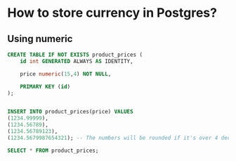 # How to store currency in Postgres?


## Using numeric

```sql
CREATE TABLE IF NOT EXISTS product_prices (
	id int GENERATED ALWAYS AS IDENTITY,

	price numeric(15,4) NOT NULL,

	PRIMARY KEY (id)
);


INSERT INTO product_prices(price) VALUES
(1234.99999),
(1234.56789),
(1234.56789123),
(1234.5679987654321); -- The numbers will be rounded if it's over 4 decimal places.

SELECT * FROM product_prices;
```
